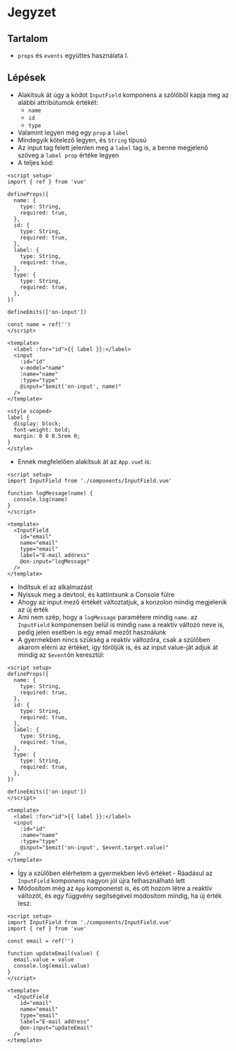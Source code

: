 # Jegyzet

## Tartalom

- `props` és `events` együttes használata I.

## Lépések

- Alakítsuk át úgy a kódot `InputField` komponens a szőlőből kapja meg az alábbi attribútumok értékét:
  - `name`
  - `id`
  - `type`
- Valamint legyen még egy `prop` a `label`
- Mindegyik kötelező legyen, és `String` típusú
- Az input tag felett jelenlen meg a `label` tag is, a benne megjelenő szöveg a `label prop` értéke legyen
- A teljes kód:

```vue
<script setup>
import { ref } from 'vue'

defineProps({
  name: {
    type: String,
    required: true,
  },
  id: {
    type: String,
    required: true,
  },
  label: {
    type: String,
    required: true,
  },
  type: {
    type: String,
    required: true,
  },
})

defineEmits(['on-input'])

const name = ref('')
</script>

<template>
  <label :for="id">{{ label }}:</label>
  <input
    :id="id"
    v-model="name"
    :name="name"
    :type="type"
    @input="$emit('on-input', name)"
  />
</template>

<style scoped>
label {
  display: block;
  font-weight: bold;
  margin: 0 0 0.5rem 0;
}
</style>
```

- Ennek megfelelően alakítsuk át az `App.vue`t is:

```vue
<script setup>
import InputField from './components/InputField.vue'

function logMessage(name) {
  console.log(name)
}
</script>

<template>
  <InputField
    id="email"
    name="email"
    type="email"
    label="E-mail address"
    @on-input="logMessage"
  />
</template>
```

- Indítsuk el az alkalmazást
- Nyissuk meg a devtool, és kattintsunk a Console fülre
- Ahogy az input mező értékét változtatjuk, a konzolon mindig megjelenik az új érték
- Ami nem szép, hogy a `logMessage` paramétere mindig `name`. az `InputField` komponensen belül is mindig `name` a reaktív változó neve is, pedig jelen esetben is egy email mezőt használunk
- A gyermekben nincs szükség a reaktív változóra, csak a szülőben akarom elérni az értéket, így töröljük is, és az input value-ját adjuk át mindig az `$event`ön keresztül:

```vue
<script setup>
defineProps({
  name: {
    type: String,
    required: true,
  },
  id: {
    type: String,
    required: true,
  },
  label: {
    type: String,
    required: true,
  },
  type: {
    type: String,
    required: true,
  },
})

defineEmits(['on-input'])
</script>

<template>
  <label :for="id">{{ label }}:</label>
  <input
    :id="id"
    :name="name"
    :type="type"
    @input="$emit('on-input', $event.target.value)"
  />
</template>
```

- Így a szülőben elérhetem a gyermekben lévő értéket - Ráadásul az `InputField`
  komponens nagyon jól újra felhasználható lett
- Módosítom még az `App` komponenst is, és ott hozom létre a reaktív változót, és egy függvény segítségével módosítom mindig, ha új érték lesz:

```vue
<script setup>
import InputField from './components/InputField.vue'
import { ref } from 'vue'

const email = ref('')

function updateEmail(value) {
  email.value = value
  console.log(email.value)
}
</script>

<template>
  <InputField
    id="email"
    name="email"
    type="email"
    label="E-mail address"
    @on-input="updateEmail"
  />
</template>
```
